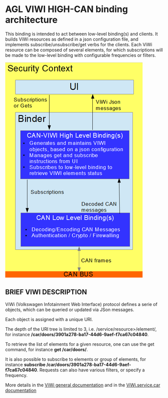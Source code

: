 # AGL VIWI HIGH-CAN binding architecture

This binding is intended to act between low-level binding(s) and clients. It builds ViWi resources as defined in a json configuration file, and implements subscribe/unsubscribe/get verbs for the clients. Each ViWi resource can be composed of several elements, for which subscriptions will be made to the low-level binding with configurable frequencies or filters.

![ViWi High Level binding architecture](images/high-level-arch.png)

<!-- pagebreak -->

## BRIEF VIWI DESCRIPTION

ViWi (Volkswagen Infotainment Web Interface) protocol defines a serie of objects, which can be queried or updated via JSon messages.

Each object is assigned with a unique URI.

The depth of the URI tree is limited to 3, i.e. /service/resource>/element/, for instance **/car/doors/3901a278-ba17-44d6-9aef-f7ca67c04840**.

To retrieve the list of elements for a given resource, one can use the get command, for instance **get /car/doors/**.

It is also possible to subscribe to elements or group of elements, for instance **subscribe /car/doors/3901a278-ba17-44d6-9aef-f7ca67c04840**. Requests can also have various filters, or specify a frequency.

More details in the [ViWi general documentation](https://www.w3.org/Submission/viwi-protocol/) and in the [ViWi.service.car documentation](https://www.w3.org/Submission/viwi-service-car/)

